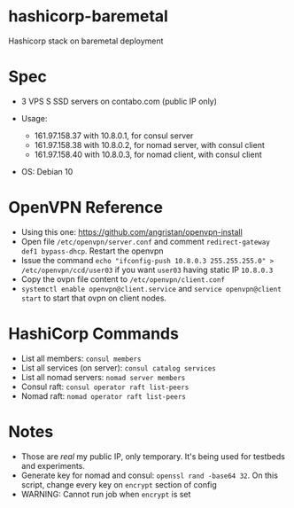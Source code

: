 # hashicorp-baremetal

Hashicorp stack on baremetal deployment

# Spec

* 3 VPS S SSD servers on contabo.com (public IP only)
* Usage:
  *	161.97.158.37 with 10.8.0.1, for consul server
  *	161.97.158.38 with 10.8.0.2, for nomad server, with consul client
  * 161.97.158.40 with 10.8.0.3, for nomad client, with consul client
  
* OS: Debian 10

# OpenVPN Reference
* Using this one: https://github.com/angristan/openvpn-install
* Open file `/etc/openvpn/server.conf` and comment `redirect-gateway def1 bypass-dhcp`. Restart the openvpn
* Issue the command `echo "ifconfig-push 10.8.0.3 255.255.255.0" > /etc/openvpn/ccd/user03` if you want `user03` having static IP `10.8.0.3`
* Copy the ovpn file content to `/etc/openvpn/client.conf`
* `systemctl enable openvpn@client.service` and `service openvpn@client start` to start that ovpn on client nodes.

# HashiCorp Commands

* List all members: `consul members`
* List all services (on server): `consul catalog services`
* List all nomad servers: `nomad server members`
* Consul raft: `consul operator raft list-peers`
* Nomad raft: `nomad operator raft list-peers`

# Notes

* Those are *real* my public IP, only temporary. It's being used for testbeds and experiments.
* Generate key for nomad and consul: `openssl rand -base64 32`. On this script, change every key on `encrypt` section of config
* WARNING: Cannot run job when `encrypt` is set